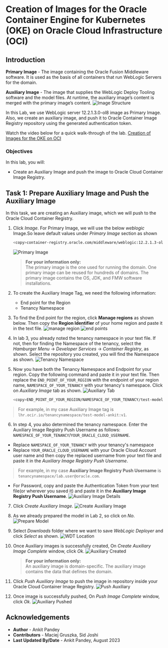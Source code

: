 # Creation of Images for the Oracle Container Engine for Kubernetes (OKE) on Oracle Cloud Infrastructure (OCI)

## Introduction

**Primary Image** - The image containing the Oracle Fusion Middleware software. It is used as the basis of all containers that run WebLogic Servers for the domain.

**Auxiliary Image** - The image that supplies the WebLogic Deploy Tooling software and the model files. At runtime, the auxiliary image’s content is merged with the primary image’s content.
    ![Image Structure](images/image-structure.png)

In this Lab, we use WebLogic server 12.2.1.3.0-ol8 image as Primary Image. Also, we create an auxiliary image, and push it to Oracle Container Image Registry repository using the generated authentication token. 

Watch the video below for a quick walk-through of the lab.
[Creation of Images for the OKE on OCI](videohub:1_nzveoikz)

### Objectives

In this lab, you will:

* Create an Auxiliary Image and push the image to Oracle Cloud Container Image Registry.

## Task 1: Prepare Auxiliary Image and Push the Auxiliary Image  

In this task, we are creating an Auxiliary image, which we will push to the Oracle Cloud Container Registry.

1. Click *Image*. For Primary Image, we will use the below *weblogic* Image.So leave default values under *Primary Image* section as shown 

    ```bash
    <copy>container-registry.oracle.com/middleware/weblogic:12.2.1.3-ol8</copy>
    ```
    ![Primary Image](images/primary-image.png)
    > **For your information only:**<br>
    > The primary image is the one used for running the domain. One primary image can be reused for hundreds of domains. The primary image contains the OS, JDK, and FMW software installations.

2. To create the Auxiliary Image Tag, we need the following information:

    * End point for the Region
    * Tenancy Namespace


3. To find the End point for the region, click **Manage regions** as shown below. Then copy the **Region Identifier** of your home region and paste it in the text file.
![manage region](images/manage-region.png)
![end points](images/end-points.png)
 

4. In lab 3, you already noted the tenancy namespace in your text file. If not, then for finding the Namespace of the tenancy, select the *Hamburger Menu* -> *Developer Services* -> *Container Registry*, as shown. Select the repository you created, you will find the Namespace as shown.
    ![Tenancy Namespace](images/tenancy-namespace.png)

5. Now you have both the Tenancy Namespace and Endpoint for your region. Copy the following command and paste it in your text file. Then replace the `END_POINT_OF_YOUR_REGION` with the endpoint of your region name, `NAMESPACE_OF_YOUR_TENANCY` with your tenancy's namespace. Click on *Auxiliary Image* tab as shown.
    ![Auxiliary Tab](images/auxiliary-tab.png)

    ````bash
    <copy>END_POINT_OF_YOUR_REGION/NAMESPACE_OF_YOUR_TENANCY/test-model-your_first_name:v1</copy>
    ````

> For example, in my case Auxiliary Image tag is `lhr.ocir.io/tenancynamespace/test-model-ankit:v1`.

6. In step 4, you also determined the tenancy namespace.
Enter the  Auxiliary Image Registry Push Username as follows: `NAMESPACE_OF_YOUR_TENANCY`/`YOUR_ORACLE_CLOUD_USERNAME`. <br>
* Replace `NAMESPACE_OF_YOUR_TENANCY` with your tenancy's namespace
* Replace `YOUR_ORACLE_CLOUD_USERNAME` with your Oracle Cloud Account user name and then copy the replaced username from your text file and paste it in the *Auxiliary Image Registry Push Username*.
> For example, in my case **Auxiliary Image Registry Push Username** is `tenancynamespace/lab.user@oracle.com`.
* For Password, copy and paste the Authentication Token from your text file(or wherever you saved it) and paste it in the **Auxiliary Image Registry Push Username**.
    ![Auxiliary Image Details](images/auxiliary-image-details.png)

7. Click *Create Auxiliary Image*.
    ![Create Auxiliary Image](images/create-auxiliary-image.png)

8. As we already prepared the model in Lab 2, so click on *No*.
    ![Prepare Model](images/prepare-model.png)

9. Select *Downloads* folder where we want to save *WebLogic Deployer* and click *Select* as shown.
    ![WDT Location](images/wdt-location.png)

10. Once Auxiliary images is successfully created, On *Create Auxiliary Image Complete* window, click *Ok*.
    ![Auxiliary Created](images/auxiliary-created.png)
    > **For your information only:**<br>
    >  An auxiliary image is domain-specific. The auxiliary image contains the data that defines the domain.

11. Click *Push Auxiliary Image* to push the image in repository inside your Oracle Cloud Container Image Registry.
    ![Push Auxiliary](images/push-auxiliary.png)

12. Once image is successfully pushed, On *Push Image Complete* window, click *Ok*. 
    ![Auxiliary Pushed](images/auxiliary-pushed.png)



## Acknowledgements

* **Author** -  Ankit Pandey
* **Contributors** - Maciej Gruszka, Sid Joshi
* **Last Updated By/Date** - Ankit Pandey, August 2023